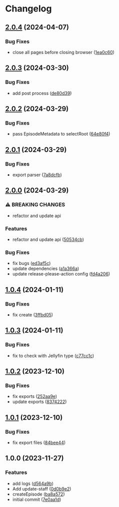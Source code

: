 # Changelog

## [2.0.4](https://github.com/joshuaavalon/mdh-utils/compare/v2.0.3...v2.0.4) (2024-04-07)


### Bug Fixes

* close all pages before closing browser ([1ea0c60](https://github.com/joshuaavalon/mdh-utils/commit/1ea0c60c84b648081ef0238dff701330b7458793))

## [2.0.3](https://github.com/joshuaavalon/mdh-utils/compare/v2.0.2...v2.0.3) (2024-03-30)


### Bug Fixes

* add post process ([de80d39](https://github.com/joshuaavalon/mdh-utils/commit/de80d39d61438db6adb66808696081340b1dbbd9))

## [2.0.2](https://github.com/joshuaavalon/mdh-utils/compare/v2.0.1...v2.0.2) (2024-03-29)


### Bug Fixes

* pass EpisodeMetadata to selectRoot ([64e80f4](https://github.com/joshuaavalon/mdh-utils/commit/64e80f43559e08dfc0438bbc16b59716efd56abd))

## [2.0.1](https://github.com/joshuaavalon/mdh-utils/compare/v2.0.0...v2.0.1) (2024-03-29)


### Bug Fixes

* export parser ([7a8dcfb](https://github.com/joshuaavalon/mdh-utils/commit/7a8dcfbf13670c221b3834c40903d3cc9dacbed5))

## [2.0.0](https://github.com/joshuaavalon/mdh-utils/compare/v1.0.4...v2.0.0) (2024-03-29)


### ⚠ BREAKING CHANGES

* refactor and update api

### Features

* refactor and update api ([50534cb](https://github.com/joshuaavalon/mdh-utils/commit/50534cb3404f7d94ad690c7e2cd51eb67f4e04f7))


### Bug Fixes

* fix bugs ([ed3af5c](https://github.com/joshuaavalon/mdh-utils/commit/ed3af5c538d4fef48d247170c8a33b99745cbc30))
* update dependencies ([a1a366a](https://github.com/joshuaavalon/mdh-utils/commit/a1a366a76c4fd390229a52d87409e2539dcf54e2))
* update release-please-action config ([fd4a206](https://github.com/joshuaavalon/mdh-utils/commit/fd4a20603984467d5387321ef1991c7cebdb7c58))

## [1.0.4](https://github.com/joshuaavalon/mdh-utils/compare/v1.0.3...v1.0.4) (2024-01-11)


### Bug Fixes

* fix create ([3ffbd05](https://github.com/joshuaavalon/mdh-utils/commit/3ffbd05b667b70ce94f741a09d690fb3a655bfd0))

## [1.0.3](https://github.com/joshuaavalon/mdh-utils/compare/v1.0.2...v1.0.3) (2024-01-11)


### Bug Fixes

* fix to check with Jellyfin type ([c77cc1c](https://github.com/joshuaavalon/mdh-utils/commit/c77cc1ce002f913a7a205ee5f3323d651aa826c0))

## [1.0.2](https://github.com/joshuaavalon/mdh-utils/compare/v1.0.1...v1.0.2) (2023-12-10)


### Bug Fixes

* fix exports ([252aa9e](https://github.com/joshuaavalon/mdh-utils/commit/252aa9e8d2f499a96b8424ab71e1633c5116fea2))
* update exports ([8374222](https://github.com/joshuaavalon/mdh-utils/commit/83742226322fdb20fe6e37c5a0fcf657201b43c7))

## [1.0.1](https://github.com/joshuaavalon/mdh-utils/compare/v1.0.0...v1.0.1) (2023-12-10)


### Bug Fixes

* fix export files ([84bee44](https://github.com/joshuaavalon/mdh-utils/commit/84bee44d4f215baa1f545806584e110b6d4a4f9e))

## 1.0.0 (2023-11-27)


### Features

* add logs ([d564a9b](https://github.com/joshuaavalon/mdh-utils/commit/d564a9b756488a33fa151589360e8b85b2fc653e))
* Add update-staff ([0d0b9e2](https://github.com/joshuaavalon/mdh-utils/commit/0d0b9e2d598849f5d58af425406e3645d913bd99))
* createEpisode ([ba8a572](https://github.com/joshuaavalon/mdh-utils/commit/ba8a5722755d708263ac7aed4d13f841d5ac3d73))
* initial commit ([7e0aa1d](https://github.com/joshuaavalon/mdh-utils/commit/7e0aa1df042a08861d268a174b19cb8d91e4220b))
